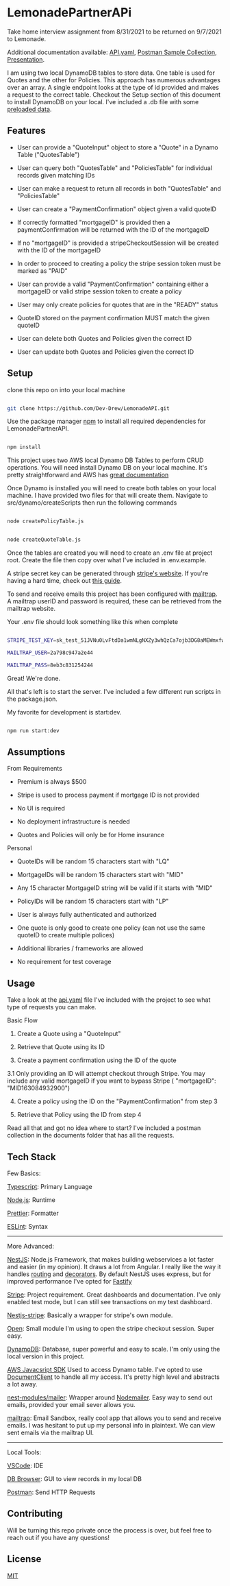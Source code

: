 # LemonadePartnerAPi

  

Take home interview assignment from 8/31/2021 to be returned on 9/7/2021 to Lemonade.

Additional documentation available: [API.yaml](https://github.com/Dev-Drew/LemonadeAPI/blob/master/api.yaml), [Postman Sample Collection](https://github.com/Dev-Drew/LemonadeAPI/blob/master/documents/Lemonade%20Partner%20API.postman_collection.json), [Presentation](https://github.com/Dev-Drew/LemonadeAPI/blob/master/documents/Lemonade%20Presentation.pdf). 


I am using two local DynamoDB tables to store data. One table is used for Quotes and the other for Policies. This approach has numerous advantages over an array. A single endpoint looks at the type of id provided and makes a request to the correct table. Checkout the Setup section of this document to install DynamoDB on your local. I've included a .db file with some [preloaded data](https://github.com/Dev-Drew/LemonadeAPI/blob/master/documents/shared-local-instance.db).

## Features

- User can provide a "QuoteInput" object to store a "Quote" in a Dynamo Table ("QuotesTable")

- User can query both "QuotesTable" and "PoliciesTable" for individual records given matching IDs

- User can make a request to return all records in both "QuotesTable" and "PoliciesTable"

- User can create a "PaymentConfirmation" object given a valid quoteID

- If correctly formatted "mortgageID" is provided then a paymentConfirmation will be returned with the ID of the mortgageID

- If no "mortgageID" is provided a stripeCheckoutSession will be created with the ID of the mortgageID

- In order to proceed to creating a policy the stripe session token must be marked as "PAID"

- User can provide a valid "PaymentConfirmation" containing either a mortgageID or valid stripe session token to create a policy

- User may only create policies for quotes that are in the "READY" status

- QuoteID stored on the payment confirmation MUST match the given quoteID

- User can delete both Quotes and Policies given the correct ID

- User can update both Quotes and Policies given the correct ID

  
  

## Setup

  

clone this repo on into your local machine

  

```bash

git clone https://github.com/Dev-Drew/LemonadeAPI.git

```

  

Use the package manager [npm](https://www.npmjs.com/) to install all required dependencies for LemonadePartnerAPI.

  

```bash

npm install

```

  

This project uses two AWS local Dynamo DB Tables to perform CRUD operations. You will need install Dynamo DB on your local machine. It's pretty straightforward and AWS has [great documentation](https://docs.aws.amazon.com/amazondynamodb/latest/developerguide/DynamoDBLocal.html)

  

Once Dynamo is installed you will need to create both tables on your local machine. I have provided two files for that will create them. Navigate to src/dynamo/createScripts then run the following commands

  

```bash

node createPolicyTable.js

```

```bash

node createQuoteTable.js

```

  

Once the tables are created you will need to create an .env file at project root. Create the file then copy over what I've included in .env.example.

  

A stripe secret key can be generated through [stripe's website](https://stripe.com/). If you're having a hard time, check out [this guide](https://www.appinvoice.com/en/s/documentation/how-to-get-stripe-publishable-key-and-secret-key-23).

  

To send and receive emails this project has been configured with [mailtrap](https://mailtrap.io/). A mailtrap userID and password is required, these can be retrieved from the mailtrap website.

  

Your .env file should look something like this when complete

```bash

STRIPE_TEST_KEY=sk_test_51JVNu0LvFtdDa1wmNLgNXZy3whQzCa7ojb3DG8aMEWmxfwNCXTlz2yWvp27aRQLQFL0pFecfJol7kPvo87DWlrZC00kO6GJOhM

MAILTRAP_USER=2a798c947a2e44

MAILTRAP_PASS=8eb3c831254244

```

  

Great! We're done.

  

All that's left is to start the server. I've included a few different run scripts in the package.json.

My favorite for development is start:dev.

  

```bash

npm run start:dev

```

## Assumptions

From Requirements

- Premium is always $500

- Stripe is used to process payment if mortgage ID is not provided

- No UI is required

- No deployment infrastructure is needed

- Quotes and Policies will only be for Home insurance

Personal

- QuoteIDs will be random 15 characters start with "LQ"

- MortgageIDs will be random 15 characters start with "MID"

- Any 15 character MortgageID string will be valid if it starts with "MID"

- PolicyIDs will be random 15 characters start with "LP"

- User is always fully authenticated and authorized

- One quote is only good to create one policy (can not use the same quoteID to create multiple polices)

- Additional libraries / frameworks are allowed

- No requirement for test coverage

  

## Usage

  

Take a look at the [api.yaml](https://github.com/Dev-Drew/LemonadeAPI/blob/master/api.yaml) file I've included with the project to see what type of requests you can make.

  

Basic Flow

1. Create a Quote using a "QuoteInput"

2. Retrieve that Quote using its ID

3. Create a payment confirmation using the ID of the quote

 3.1 Only providing an ID will attempt checkout through Stripe. You may include any valid mortgageID if you want to bypass Stripe ( "mortgageID": "MID163084932900")

4. Create a policy using the ID on the "PaymentConfirmation" from step 3

5. Retrieve that Policy using the ID from step 4

  
  

Read all that and got no idea where to start? I've included a postman collection in the documents folder that has all the requests.

  

##

  
  

## Tech Stack

Few Basics:

  

[Typescript](https://www.typescriptlang.org/): Primary Language

  

[Node.js](https://nodejs.org/en/): Runtime

  

[Prettier](https://prettier.io/): Formatter

  

[ESLint](https://eslint.org/): Syntax

  

---

  

More Advanced:

  

[NestJS](https://nestjs.com/): Node.js Framework, that makes building webservices a lot faster and easier (in my opinion). It draws a lot from Angular. I really like the way it handles [routing](https://docs.nestjs.com/controllers) and [decorators](https://docs.nestjs.com/custom-decorators). By default NestJS uses express, but for improved performance I've opted for [Fastify](https://docs.nestjs.com/techniques/performance)

  

[Stripe](https://stripe.com/): Project requirement. Great dashboards and documentation. I've only enabled test mode, but I can still see transactions on my test dashboard.

  

[Nestjs-stripe](https://www.npmjs.com/package/nestjs-stripe): Basically a wrapper for stripe's own module.

  

[Open](https://www.npmjs.com/package/open): Small module I'm using to open the stripe checkout session. Super easy.

  

[DynamoDB](https://aws.amazon.com/dynamodb/): Database, super powerful and easy to scale. I'm only using the local version in this project.

  

[AWS Javacsript SDK](https://aws.amazon.com/sdk-for-javascript/) Used to access Dynamo table. I've opted to use [DocumentClient](https://docs.aws.amazon.com/AWSJavaScriptSDK/latest/AWS/DynamoDB/DocumentClient.html) to handle all my access. It's pretty high level and abstracts a lot away.

  

[nest-modules/mailer](https://github.com/nest-modules/mailer): Wrapper around [Nodemailer](https://nodemailer.com/about/). Easy way to send out emails, provided your email sever allows you.

  

[mailtrap](https://mailtrap.io/): Email Sandbox, really cool app that allows you to send and receive emails. I was hesitant to put up my personal info in plaintext. We can view sent emails via the mailtrap UI.

  

---

  

Local Tools:

  

[VSCode](https://code.visualstudio.com/): IDE

  

[DB Browser](https://sqlitebrowser.org/): GUI to view records in my local DB

  

[Postman](https://www.postman.com/): Send HTTP Requests

  
  
  
  
  

## Contributing

Will be turning this repo private once the process is over, but feel free to reach out if you have any questions!

  

## License

[MIT](https://choosealicense.com/licenses/mit/)